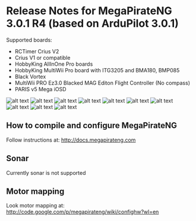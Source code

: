 # Release Notes for MegaPirateNG 3.0.1 R4 (based on ArduPilot 3.0.1)

Supported boards:
* RCTimer Crius V2
* Crius V1 or compatible
* HobbyKing AllInOne Pro boards
* HobbyKing MultiWii Pro board with ITG3205 and BMA180, BMP085
* Black Vortex
* MultiWii PRO Ez3.0 Blacked MAG Editon Flight Controller (No compass)
* PARIS v5 Mega iOSD

![alt text](https://raw.github.com/jlnaudin/x-VTOLdrone/master/ArduCopter%20MPNG/images/AIOParducopter301.jpg "The AIOP v1.0 connections setup")
![alt text](https://raw.github.com/jlnaudin/x-VTOLdrone/master/ArduCopter%20MPNG/images/AIOP1setup.jpg "The AIOP v1.0 connections setup")
![alt text](https://raw.github.com/jlnaudin/x-VTOLdrone/master/ArduCopter%20MPNG/images/F450-AIOPv1a.JPG "The F450")
![alt text](https://raw.github.com/jlnaudin/x-VTOLdrone/master/ArduCopter%20MPNG/images/F450-AIOPv1b.jpg "The F450 with the AIOP v1.0 and AC MPNG v3.1-r4")
![alt text](https://raw.github.com/jlnaudin/x-VTOLdrone/master/ArduCopter%20MPNG/images/F450-AIOPv1c.JPG "The F450")
![alt text](https://raw.github.com/jlnaudin/x-VTOLdrone/master/ArduCopter%20MPNG/images/F450-AIOPv1d.jpg "The F450 with the AIOP v1.0 and AC MPNG v3.1-r4")
![alt text](https://raw.github.com/jlnaudin/x-VTOLdrone/master/ArduCopter%20MPNG/images/F450-AIOPv1e.JPG "The F450 with the AIOP v1.0 and AC MPNG v3.1-r4")
![alt text](https://raw.github.com/jlnaudin/x-VTOLdrone/master/ArduCopter%20MPNG/images/F450-AIOPv1f.JPG "The F450 with the AIOP v1.0 and AC MPNG v3.1-r4")
![alt text](https://raw.github.com/jlnaudin/x-VTOLdrone/master/ArduCopter%20MPNG/images/F450-AIOPv1g.JPG "The F450 with the AIOP v1.0 and AC MPNG v3.1-r4")
![alt text](https://raw.github.com/jlnaudin/x-VTOLdrone/master/ArduCopter%20MPNG/images/xF450-AIOP_PID.jpg "The PID for the F450 with the AIOP v1.0 and AC MPNG v3.1-r4")
## How to compile and configure MegaPirateNG
Follow instructions at: http://docs.megapirateng.com

## Sonar
Currently sonar is not supported

## Motor mapping
Look motor mapping at: http://code.google.com/p/megapirateng/wiki/confighw?wl=en
